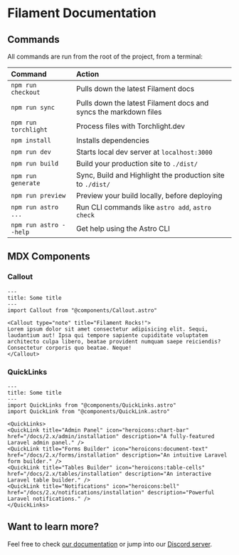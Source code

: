 # Filament Documentation

## Commands

All commands are run from the root of the project, from a terminal:

| Command                | Action                                                           |
| :--------------------- | :--------------------------------------------------------------- |
| `npm run checkout`     | Pulls down the latest Filament docs                              |
| `npm run sync`         | Pulls down the latest Filament docs and syncs the markdown files |
| `npm run torchlight`   | Process files with Torchlight.dev                                |
| `npm install`          | Installs dependencies                                            |
| `npm run dev`          | Starts local dev server at `localhost:3000`                      |
| `npm run build`        | Build your production site to `./dist/`                          |
| `npm run generate`     | Sync, Build and Highlight the production site to `./dist/`       |
| `npm run preview`      | Preview your build locally, before deploying                     |
| `npm run astro ...`    | Run CLI commands like `astro add`, `astro check`                 |
| `npm run astro --help` | Get help using the Astro CLI                                     |

## MDX Components

### Callout

```mdx
---
title: Some title
---
import Callout from "@components/Callout.astro"

<Callout type="note" title="Filament Rocks!">
Lorem ipsum dolor sit amet consectetur adipisicing elit. Sequi, laudantium aut! Ipsa qui tempore sapiente cupiditate voluptatem architecto culpa libero, beatae provident numquam saepe reiciendis? Consectetur corporis quo beatae. Neque!
</Callout>
```

### QuickLinks

```mdx
---
title: Some title
---
import QuickLinks from "@components/QuickLinks.astro"
import QuickLink from "@components/QuickLink.astro"

<QuickLinks>
<QuickLink title="Admin Panel" icon="heroicons:chart-bar" href="/docs/2.x/admin/installation" description="A fully-featured Laravel admin panel." />
<QuickLink title="Forms Builder" icon="heroicons:document-text" href="/docs/2.x/forms/installation" description="An intuitive Laravel form builder." />
<QuickLink title="Tables Builder" icon="heroicons:table-cells" href="/docs/2.x/tables/installation" description="An interactive Laravel table builder." />
<QuickLink title="Notifications" icon="heroicons:bell" href="/docs/2.x/notifications/installation" description="Powerful Laravel notifications." />
</QuickLinks>
```

## Want to learn more?

Feel free to check [our documentation](https://docs.astro.build) or jump into our [Discord server](https://astro.build/chat).

